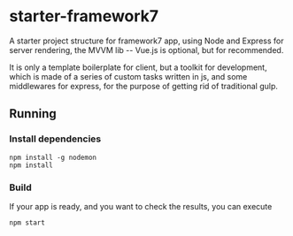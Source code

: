 starter-framework7
===

A starter project structure for framework7 app, using Node and Express for server rendering, the MVVM lib -- Vue.js is optional, but for recommended.

It is only a template boilerplate for client, but a toolkit for development, which is made of a series of custom tasks written in js, and some middlewares for express, for the purpose of getting rid of traditional gulp.

Running
----

### Install dependencies
    npm install -g nodemon
    npm install

### Build

If your app is ready, and you want to check the results, you can execute

    npm start
